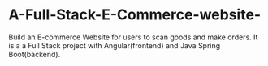 # A-Full-Stack-E-Commerce-website-
Build an E-commerce Website for users to scan goods and make orders.
It is a a Full Stack project with Angular(frontend) and Java Spring Boot(backend).

